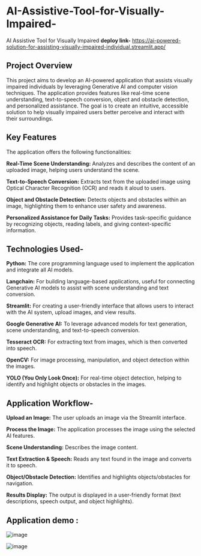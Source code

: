 # AI-Assistive-Tool-for-Visually-Impaired-

 AI Assistive Tool for Visually Impaired 
**deploy link-** https://ai-powered-solution-for-assisting-visually-impaired-individual.streamlit.app/

## Project Overview
This project aims to develop an AI-powered application that assists visually impaired individuals by leveraging Generative AI and computer vision techniques. The application provides features like real-time scene understanding, text-to-speech conversion, object and obstacle detection, and personalized assistance. The goal is to create an intuitive, accessible solution to help visually impaired users better perceive and interact with their surroundings.

## Key Features
The application offers the following functionalities:

**Real-Time Scene Understanding:** Analyzes and describes the content of an uploaded image, helping users understand the scene.

**Text-to-Speech Conversion:** Extracts text from the uploaded image using Optical Character Recognition (OCR) and reads it aloud to users.

**Object and Obstacle Detection:** Detects objects and obstacles within an image, highlighting them to enhance user safety and awareness.

**Personalized Assistance for Daily Tasks:** Provides task-specific guidance by recognizing objects, reading labels, and giving context-specific information.

## Technologies Used-

**Python:** The core programming language used to implement the application and integrate all AI models.

**Langchain:** For building language-based applications, useful for connecting Generative AI models to assist with scene understanding and text conversion.

**Streamlit:** For creating a user-friendly interface that allows users to interact with the AI system, upload images, and view results.

**Google Generative AI:** To leverage advanced models for text generation, scene understanding, and text-to-speech conversion.

**Tesseract OCR:** For extracting text from images, which is then converted into speech.

**OpenCV:** For image processing, manipulation, and object detection within the images.

**YOLO (You Only Look Once):** For real-time object detection, helping to identify and highlight objects or obstacles in the images.


## Application Workflow-
**Upload an Image:** The user uploads an image via the Streamlit interface.

**Process the Image:** The application processes the image using the selected AI features.

**Scene Understanding:** Describes the image content.

**Text Extraction & Speech:** Reads any text found in the image and converts it to speech.

**Object/Obstacle Detection:** Identifies and highlights objects/obstacles for navigation.

**Results Display:** The output is displayed in a user-friendly format (text descriptions, speech output, and object highlights).


## Application demo : 

![image](https://github.com/user-attachments/assets/8429376f-da62-4dbd-be8c-a582c6bd8a8c)


![image](https://github.com/user-attachments/assets/eb05bad1-40f7-42f8-8c82-dbdf57c1c225)

